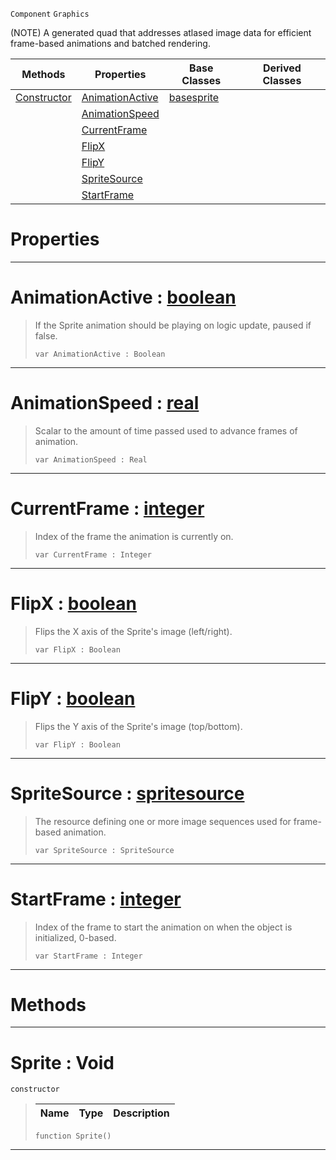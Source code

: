  `Component` `Graphics`



(NOTE) A generated quad that addresses atlased image data for efficient frame-based animations and batched rendering.

|Methods|Properties|Base Classes|Derived Classes|
|---|---|---|---|
|[ Constructor](https://github.com/ArendDanielek/ZeroDocsTest/blob/master/code_reference/class_reference/sprite.markdown#sprite-void)|[ AnimationActive](https://github.com/ArendDanielek/ZeroDocsTest/blob/master/code_reference/class_reference/sprite.markdown#animationactive-zero-eng)|[basesprite](https://github.com/ArendDanielek/ZeroDocsTest/blob/master/code_reference/class_reference/basesprite.markdown)| |
| |[ AnimationSpeed](https://github.com/ArendDanielek/ZeroDocsTest/blob/master/code_reference/class_reference/sprite.markdown#animationspeed-zero-engi)| | |
| |[ CurrentFrame](https://github.com/ArendDanielek/ZeroDocsTest/blob/master/code_reference/class_reference/sprite.markdown#currentframe-zero-engine)| | |
| |[ FlipX](https://github.com/ArendDanielek/ZeroDocsTest/blob/master/code_reference/class_reference/sprite.markdown#flipx-zero-engine-docume)| | |
| |[ FlipY](https://github.com/ArendDanielek/ZeroDocsTest/blob/master/code_reference/class_reference/sprite.markdown#flipy-zero-engine-docume)| | |
| |[ SpriteSource](https://github.com/ArendDanielek/ZeroDocsTest/blob/master/code_reference/class_reference/sprite.markdown#spritesource-zero-engine)| | |
| |[ StartFrame](https://github.com/ArendDanielek/ZeroDocsTest/blob/master/code_reference/class_reference/sprite.markdown#startframe-zero-engine-d)| | |


 #  Properties


---  
 #  AnimationActive : [boolean](https://github.com/ArendDanielek/ZeroDocsTest/blob/master/code_reference/zilch_base_types/boolean.markdown)

> If the Sprite animation should be playing on logic update, paused if false.
> ``` lang=cpp, name=Zilch
> var AnimationActive : Boolean


---  
 #  AnimationSpeed : [real](https://github.com/ArendDanielek/ZeroDocsTest/blob/master/code_reference/zilch_base_types/real.markdown)

> Scalar to the amount of time passed used to advance frames of animation.
> ``` lang=cpp, name=Zilch
> var AnimationSpeed : Real


---  
 #  CurrentFrame : [integer](https://github.com/ArendDanielek/ZeroDocsTest/blob/master/code_reference/zilch_base_types/integer.markdown)

> Index of the frame the animation is currently on.
> ``` lang=cpp, name=Zilch
> var CurrentFrame : Integer


---  
 #  FlipX : [boolean](https://github.com/ArendDanielek/ZeroDocsTest/blob/master/code_reference/zilch_base_types/boolean.markdown)

> Flips the X axis of the Sprite's image (left/right).
> ``` lang=cpp, name=Zilch
> var FlipX : Boolean


---  
 #  FlipY : [boolean](https://github.com/ArendDanielek/ZeroDocsTest/blob/master/code_reference/zilch_base_types/boolean.markdown)

> Flips the Y axis of the Sprite's image (top/bottom).
> ``` lang=cpp, name=Zilch
> var FlipY : Boolean


---  
 #  SpriteSource : [spritesource](https://github.com/ArendDanielek/ZeroDocsTest/blob/master/code_reference/class_reference/spritesource.markdown)

> The resource defining one or more image sequences used for frame-based animation.
> ``` lang=cpp, name=Zilch
> var SpriteSource : SpriteSource


---  
 #  StartFrame : [integer](https://github.com/ArendDanielek/ZeroDocsTest/blob/master/code_reference/zilch_base_types/integer.markdown)

> Index of the frame to start the animation on when the object is initialized, 0-based.
> ``` lang=cpp, name=Zilch
> var StartFrame : Integer


---  
 #  Methods


---  
 #  Sprite : Void

 `constructor`

> 
> |Name|Type|Description|
> |---|---|---|
> ``` lang=cpp, name=Zilch
> function Sprite()
> ``` 


---  
 
  
  
  
  
  
  
  

 